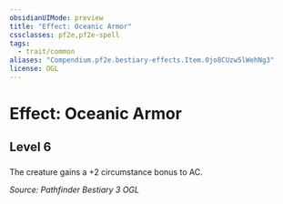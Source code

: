```yaml
---
obsidianUIMode: preview
title: "Effect: Oceanic Armor"
cssclasses: pf2e,pf2e-spell
tags:
  - trait/common
aliases: "Compendium.pf2e.bestiary-effects.Item.0jo8CUzw5lWehNg3"
license: OGL
---
```

# Effect: Oceanic Armor
## Level 6
### 






The creature gains a +2 circumstance bonus to AC.

*Source: Pathfinder Bestiary 3*
*OGL*